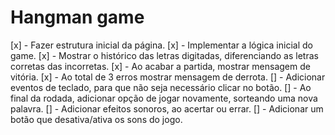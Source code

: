 # Hangman game

[x] - Fazer estrutura inicial da página.
[x] - Implementar a lógica inicial do game.
[x] - Mostrar o histórico das letras digitadas, diferenciando as letras corretas das incorretas.
[x] - Ao acabar a partida, mostrar mensagem de vitória.
[x] - Ao total de 3 erros mostrar mensagem de derrota.
[] - Adicionar eventos de teclado, para que não seja necessário clicar no botão.
[] - Ao final da rodada, adicionar opção de jogar novamente, sorteando uma nova palavra.
[] - Adicionar efeitos sonoros, ao acertar ou errar.
[] - Adicionar um botão que desativa/ativa os sons do jogo.